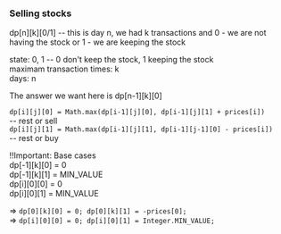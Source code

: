 ### Selling stocks  
dp[n][k][0/1] -- this is day n, we had k transactions and 0 - we are not having the stock or 1 - we are keeping the stock  
  
state: 0, 1 -- 0 don't keep the stock, 1 keeping the stock  
maximam transaction times: k  
days: n  
  
The answer we want here is dp[n-1][k][0]  
  
`dp[i][j][0] = Math.max(dp[i-1][j][0], dp[i-1][j][1] + prices[i])`  
 -- rest or sell  
`dp[i][j][1] = Math.max(dp[i-1][j][1], dp[i-1][j-1][0] - prices[i])`  
 -- rest or buy  
   
 !!Important: Base cases  
 dp[-1][k][0] = 0  
 dp[-1][k][1] = MIN_VALUE  
 dp[i][0][0] = 0  
 dp[i][0][1] = MIN_VALUE  
   
 => `dp[0][k][0] = 0; dp[0][k][1] = -prices[0];`  
 => `dp[i][0][0] = 0; dp[i][0][1] = Integer.MIN_VALUE;`
 
